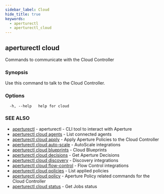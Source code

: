 ```yaml
---
sidebar_label: Cloud
hide_title: true
keywords:
  - aperturectl
  - aperturectl_cloud
---
```


<!-- markdownlint-disable -->

## aperturectl cloud

Commands to communicate with the Cloud Controller

### Synopsis

Use this command to talk to the Cloud Controller.

### Options

```
  -h, --help   help for cloud
```

### SEE ALSO

- [aperturectl](/reference/aperturectl/aperturectl.md) - aperturectl - CLI tool to interact with Aperture
- [aperturectl cloud agents](/reference/aperturectl/cloud/agents/agents.md) - List connected agents
- [aperturectl cloud apply](/reference/aperturectl/cloud/apply/apply.md) - Apply Aperture Policies to the Cloud Controller
- [aperturectl cloud auto-scale](/reference/aperturectl/cloud/auto-scale/auto-scale.md) - AutoScale integrations
- [aperturectl cloud blueprints](/reference/aperturectl/cloud/blueprints/blueprints.md) - Cloud Blueprints
- [aperturectl cloud decisions](/reference/aperturectl/cloud/decisions/decisions.md) - Get Aperture Decisions
- [aperturectl cloud discovery](/reference/aperturectl/cloud/discovery/discovery.md) - Discovery integrations
- [aperturectl cloud flow-control](/reference/aperturectl/cloud/flow-control/flow-control.md) - Flow Control integrations
- [aperturectl cloud policies](/reference/aperturectl/cloud/policies/policies.md) - List applied policies
- [aperturectl cloud policy](/reference/aperturectl/cloud/policy/policy.md) - Aperture Policy related commands for the Cloud Controller
- [aperturectl cloud status](/reference/aperturectl/cloud/status/status.md) - Get Jobs status
